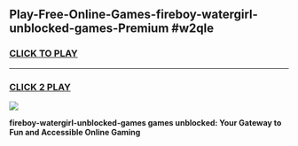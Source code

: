 
## Play-Free-Online-Games-fireboy-watergirl-unblocked-games-Premium #w2qle
<h3>
<a href="https://premium.freeplayer.one?title=fireboy-watergirl-unblocked-games&ref=8M">CLICK TO PLAY</a></h3>
<hr>

<h3>
<a href="https://premium.freeplayer.one?title=fireboy-watergirl-unblocked-games&ref=8M">CLICK 2 PLAY</a>
  
</h3>

<a href="https://premium.freeplayer.one?title=fireboy-watergirl-unblocked-games&ref=8M"><img src="https://clearcache.store/games.png"></a>


**fireboy-watergirl-unblocked-games games unblocked: Your Gateway to Fun and Accessible Online Gaming**

